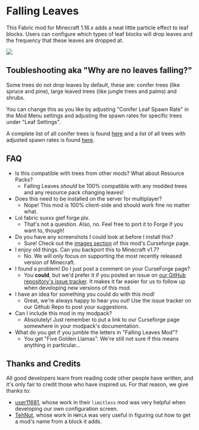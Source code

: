 # Falling Leaves

This Fabric mod for Minecraft 1.16.x adds a neat little particle effect to leaf blocks. Users can configure which types of leaf blocks will drop leaves and the frequency that these leaves are dropped at.

![](https://i.imgur.com/Tek7xJe.gif)

## Toubleshooting aka "Why are no leaves falling?"

Some trees do not drop leaves by default, these are: conifer trees (like spruce and pine), large leaved trees (like jungle trees and palms) and shrubs.

You can change this as you like by adjusting "Conifer Leaf Spawn Rate" in the Mod Menu settings and adjusting the spawn rates for specific trees under  "Leaf Settings".

A complete list of all conifer trees is found [here](https://github.com/RandomMcSomethin/fallingleaves/blob/d5cc5ac3074ef513cab6af56d886c9f1424f2d5d/src/main/java/randommcsomethin/fallingleaves/config/ConfigDefaults.java#L9-L21) and a list of all trees with adjusted spawn rates is found [here](https://github.com/RandomMcSomethin/fallingleaves/blob/d5cc5ac3074ef513cab6af56d886c9f1424f2d5d/src/main/java/randommcsomethin/fallingleaves/config/ConfigDefaults.java#L30-L49).

## FAQ

- Is this compatible with trees from other mods? What about Resource Packs?
  - Falling Leaves _should_ be 100% compatible with any modded trees and any resource pack changing leaves!
- Does this need to be installed on the server for multiplayer?
  - Nope! This mod is 100% client-side and should work fine no matter what.
- Lol fabric suxxx gief forge plx.
  - That's not a question. Also, no. Feel free to port it to Forge if you want to, though!
- Do you have any screenshots I could look at before I install this?
  - Sure! Check out the [images section](https://www.curseforge.com/minecraft/mc-mods/falling-leaves-fabric/screenshots) of this mod's Curseforge page.
- I enjoy old things. Can you backport this to Minecraft v1.7?
  - No. We will only focus on supporting the most recently released version of Minecraft.
- I found a problem! Do I just post a comment on your CurseForge page?
  - You **could**, but we'd prefer it if you posted an issue on [our GitHub repository's issue tracker](https://github.com/RandomMcSomethin/fallingleaves/issues). It makes it far easier for us to follow up when developing new versions of this mod.
- I have an idea for something you could do with this mod!
  - Great, we're always happy to hear you out! Use the issue tracker on our Github Repo to post your suggestions.
- Can I include this mod in my modpack?
  - Absolutely! Just remember to put a link to our Curseforge page somewhere in your modpack's documentation.
- What do you get if you jumble the letters in "Falling Leaves Mod"?
  - You get "Five Golden Llamas". We're still not sure if this means anything in particular...
  
## Thanks and Credits

All good developers learn from reading code other people have written, and it's only fair to credit those who have inspired us. For that reason, we give thanks to:

- [user11681](https://github.com/user11681/java), whose work in their `limitless` mod was very helpful when developing our own configuration screen.
- [TehNut](https://github.com/TehNut), whose work in `HWYLA` was very useful in figuring out how to get a mod's name from a block it adds.